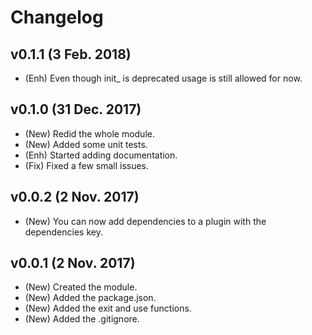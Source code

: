 # Changelog

## v0.1.1 (3 Feb. 2018)
- (Enh) Even though init_ is deprecated usage is still allowed for now.

## v0.1.0 (31 Dec. 2017)
- (New) Redid the whole module.
- (New) Added some unit tests.
- (Enh) Started adding documentation.
- (Fix) Fixed a few small issues.

## v0.0.2 (2 Nov. 2017)
- (New) You can now add dependencies to a plugin with the dependencies key.

## v0.0.1 (2 Nov. 2017)
- (New) Created the module.
- (New) Added the package.json.
- (New) Added the exit and use functions.
- (New) Added the .gitignore.

